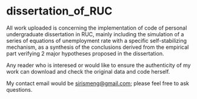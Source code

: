 # dissertation_of_RUC
All work uploaded is concerning the implementation of code of personal undergraduate dissertation in RUC, mainly including the simulation of a series of equations of unemployment rate with a specific self-stabilizing mechanism, as a synthesis of the conclusions derived from the empirical part verifying 2 major hypotheses proposed in the dissertation.  

Any reader who is interesed or would like to ensure the authenticity of my work can download and check the original data and code herself. 

My contact email would be sirismeng@gmail.com; please feel free to ask questions.
